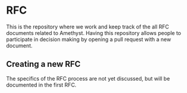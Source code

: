 # RFC

This is the repository where we work and keep track of the all RFC documents related to Amethyst.
Having this repository allows people to participate in decision making by opening a pull request with a new document.

## Creating a new RFC

The specifics of the RFC process are not yet discussed, but will be documented in the first RFC.
